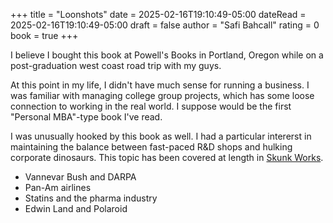 +++
title = "Loonshots"
date = 2025-02-16T19:10:49-05:00
dateRead = 2025-02-16T19:10:49-05:00
draft = false
author = "Safi Bahcall"
rating = 0
book = true
+++

I believe I bought this book at Powell's Books in Portland, Oregon while on a post-graduation west coast road trip with my guys.

At this point in my life, I didn't have much sense for running a business.
I was familiar with managing college group projects, which has some loose connection to working in the real world.
I suppose would be the first "Personal MBA"-type book I've read.

I was unusually hooked by this book as well. I had a particular intererst in maintaining the balance between fast-paced R&D shops and hulking corporate dinosaurs.
This topic has been covered at length in [Skunk Works](/books/skunk-works/).

- Vannevar Bush and DARPA
- Pan-Am airlines
- Statins and the pharma industry
- Edwin Land and Polaroid
